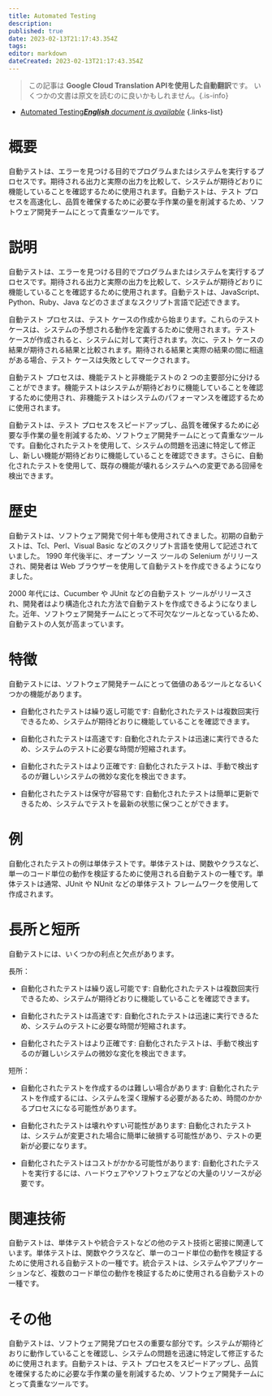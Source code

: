 ```yaml
---
title: Automated Testing
description: 
published: true
date: 2023-02-13T21:17:43.354Z
tags: 
editor: markdown
dateCreated: 2023-02-13T21:17:43.354Z
---
```


> この記事は **Google Cloud Translation APIを使用した自動翻訳**です。
いくつかの文書は原文を読むのに良いかもしれません。{.is-info}



- [Automated Testing***English** document is available*](/en/Knowledge-base/Dictionary/automated-testing)
{.links-list}


# 概要
自動テストは、エラーを見つける目的でプログラムまたはシステムを実行するプロセスです。期待される出力と実際の出力を比較して、システムが期待どおりに機能していることを確認するために使用されます。自動テストは、テスト プロセスを高速化し、品質を確保するために必要な手作業の量を削減するため、ソフトウェア開発チームにとって貴重なツールです。

# 説明
自動テストは、エラーを見つける目的でプログラムまたはシステムを実行するプロセスです。期待される出力と実際の出力を比較して、システムが期待どおりに機能していることを確認するために使用されます。自動テストは、JavaScript、Python、Ruby、Java などのさまざまなスクリプト言語で記述できます。

自動テスト プロセスは、テスト ケースの作成から始まります。これらのテスト ケースは、システムの予想される動作を定義するために使用されます。テスト ケースが作成されると、システムに対して実行されます。次に、テスト ケースの結果が期待される結果と比較されます。期待される結果と実際の結果の間に相違がある場合、テスト ケースは失敗としてマークされます。

自動テスト プロセスは、機能テストと非機能テストの 2 つの主要部分に分けることができます。機能テストはシステムが期待どおりに機能していることを確認するために使用され、非機能テストはシステムのパフォーマンスを確認するために使用されます。

自動テストは、テスト プロセスをスピードアップし、品質を確保するために必要な手作業の量を削減するため、ソフトウェア開発チームにとって貴重なツールです。自動化されたテストを使用して、システムの問題を迅速に特定して修正し、新しい機能が期待どおりに機能していることを確認できます。さらに、自動化されたテストを使用して、既存の機能が壊れるシステムへの変更である回帰を検出できます。

# 歴史
自動テストは、ソフトウェア開発で何十年も使用されてきました。初期の自動テストは、Tcl、Perl、Visual Basic などのスクリプト言語を使用して記述されていました。 1990 年代後半に、オープン ソース ツールの Selenium がリリースされ、開発者は Web ブラウザーを使用して自動テストを作成できるようになりました。

2000 年代には、Cucumber や JUnit などの自動テスト ツールがリリースされ、開発者はより構造化された方法で自動テストを作成できるようになりました。近年、ソフトウェア開発チームにとって不可欠なツールとなっているため、自動テストの人気が高まっています。

# 特徴
自動テストには、ソフトウェア開発チームにとって価値のあるツールとなるいくつかの機能があります。

- 自動化されたテストは繰り返し可能です: 自動化されたテストは複数回実行できるため、システムが期待どおりに機能していることを確認できます。

- 自動化されたテストは高速です: 自動化されたテストは迅速に実行できるため、システムのテストに必要な時間が短縮されます。

- 自動化されたテストはより正確です: 自動化されたテストは、手動で検出するのが難しいシステムの微妙な変化を検出できます。

- 自動化されたテストは保守が容易です: 自動化されたテストは簡単に更新できるため、システムでテストを最新の状態に保つことができます。

# 例
自動化されたテストの例は単体テストです。単体テストは、関数やクラスなど、単一のコード単位の動作を検証するために使用される自動テストの一種です。単体テストは通常、JUnit や NUnit などの単体テスト フレームワークを使用して作成されます。

# 長所と短所
自動テストには、いくつかの利点と欠点があります。

長所：

- 自動化されたテストは繰り返し可能です: 自動化されたテストは複数回実行できるため、システムが期待どおりに機能していることを確認できます。

- 自動化されたテストは高速です: 自動化されたテストは迅速に実行できるため、システムのテストに必要な時間が短縮されます。

- 自動化されたテストはより正確です: 自動化されたテストは、手動で検出するのが難しいシステムの微妙な変化を検出できます。

短所：

- 自動化されたテストを作成するのは難しい場合があります: 自動化されたテストを作成するには、システムを深く理解する必要があるため、時間のかかるプロセスになる可能性があります。

- 自動化されたテストは壊れやすい可能性があります: 自動化されたテストは、システムが変更された場合に簡単に破損する可能性があり、テストの更新が必要になります。

- 自動化されたテストはコストがかかる可能性があります: 自動化されたテストを実行するには、ハードウェアやソフトウェアなどの大量のリソースが必要です。

# 関連技術
自動テストは、単体テストや統合テストなどの他のテスト技術と密接に関連しています。単体テストは、関数やクラスなど、単一のコード単位の動作を検証するために使用される自動テストの一種です。統合テストは、システムやアプリケーションなど、複数のコード単位の動作を検証するために使用される自動テストの一種です。

# その他
自動テストは、ソフトウェア開発プロセスの重要な部分です。システムが期待どおりに動作していることを確認し、システムの問題を迅速に特定して修正するために使用されます。自動テストは、テスト プロセスをスピードアップし、品質を確保するために必要な手作業の量を削減するため、ソフトウェア開発チームにとって貴重なツールです。